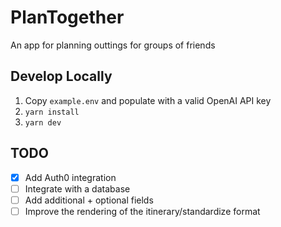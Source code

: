 # PlanTogether
An app for planning outtings for groups of friends

## Develop Locally
1. Copy `example.env` and populate with a valid OpenAI API key
1. `yarn install`
1. `yarn dev`

## TODO
- [x] Add Auth0 integration
- [ ] Integrate with a database
- [ ] Add additional + optional fields
- [ ] Improve the rendering of the itinerary/standardize format
